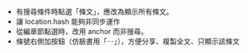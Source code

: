 * 有搜尋條件時點選「條文」，應改為顯示所有條文。
* 讓 location.hash 能夠非同步運作
* 從編章節點選時，改用 anchor 而非搜尋。
* 條號右側加按鈕（仿臉書用「⋯」），方便分享、複製全文、只顯示該條文
